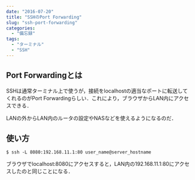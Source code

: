 ```yaml
---
date: "2016-07-20"
title: "SSHのPort Forwarding"
slug: "ssh-port-forwarding"
categories:
  - "備忘録"
tags:
  - "ターミナル"
  - "SSH"
---
```


## Port Forwardingとは

SSHは通常ターミナル上で使うが，接続をlocalhostの適当なポートに転送してくれるのがPort Forwardingらしい．これにより，ブラウザからLAN内にアクセスできる．

LANの外からLAN内のルータの設定やNASなどを使えるようになるのだ．

<!--more-->

## 使い方


	$ ssh -L 8080:192.168.11.1:80 user_name@server_hostname

ブラウザでlocalhost:8080にアクセスすると，LAN内の192.168.11.1:80にアクセスしたのと同じことになる．

